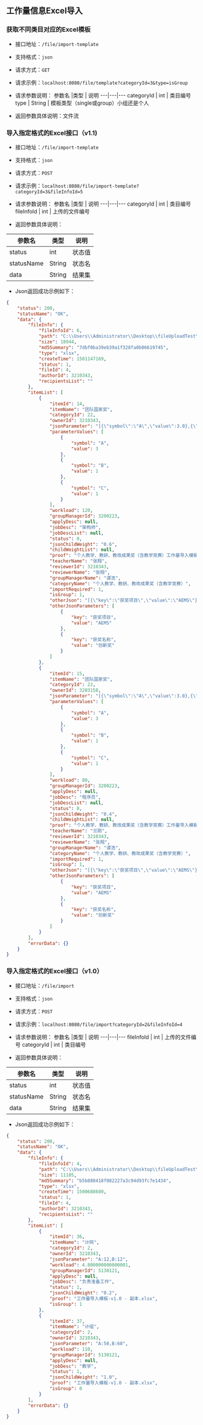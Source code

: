 ## 工作量信息Excel导入

### 获取不同类目对应的Excel模板
- 接口地址：`/file/import-template`
- 支持格式：`json`
- 请求方式：`GET`
- 请求示例：`localhost:8080/file/template?categoryId=3&type=isGroup`

- 请求参数说明：
参数名 |类型 | 说明
---|---|---
categoryId | int | 类目编号
type | String | 模板类型（single或group）小组还是个人

- 返回参数具体说明：文件流



### 导入指定格式的Excel接口（v1.1)
- 接口地址：`/file/import-template`
- 支持格式：`json`
- 请求方式：`POST`
- 请求示例：`localhost:8080/file/import-template?categoryId=3&fileInfoId=5`

- 请求参数说明：
参数名 |类型 | 说明
---|---|---
categoryId | int | 类目编号
fileInfoId | int | 上传的文件编号

- 返回参数具体说明：

参数名 |类型 | 说明
---|---|---
status | int |状态值
statusName | String | 状态名
data | String | 结果集

- Json返回成功示例如下：
```json
{
    "status": 200,
    "statusName": "OK",
    "data": {
        "fileInfo": {
            "fileInfoId": 6,
            "path": "C:\\Users\\Administrator\\Desktop\\fileUploadTest\\个人教学、教研、教改成果奖（含教学竞赛）工作量导入模板.xlsx",
            "size": 18944,
            "md5Summary": "7dbf0ba39eb39a1f328fa0b06619745",
            "type": "xlsx",
            "createTime": 1501147169,
            "status": 1,
            "fileId": 4,
            "authorId": 3210343,
            "recipientsList": ""
        },
        "itemList": [
            {
                "itemId": 14,
                "itemName": "团队国家奖",
                "categoryId": 22,
                "ownerId": 3210343,
                "jsonParameter": "[{\"symbol\":\"A\",\"value\":3.0},{\"symbol\":\"B\",\"value\":1.0},{\"symbol\":\"C\",\"value\":1.0}]",
                "parameterValues": [
                    {
                        "symbol": "A",
                        "value": 3
                    },
                    {
                        "symbol": "B",
                        "value": 1
                    },
                    {
                        "symbol": "C",
                        "value": 1
                    }
                ],
                "workload": 120,
                "groupManagerId": 3200223,
                "applyDesc": null,
                "jobDesc": "架构师",
                "jobDescList": null,
                "status": 0,
                "jsonChildWeight": "0.6",
                "childWeightList": null,
                "proof": "个人教学、教研、教改成果奖（含教学竞赛）工作量导入模板.xlsx",
                "teacherName": "张翔",
                "reviewerId": 3210343,
                "reviewerName": "张翔",
                "groupManagerName": "谭浩",
                "categoryName": "个人教学、教研、教改成果奖（含教学竞赛）",
                "importRequired": 1,
                "isGroup": 1,
                "otherJson": "[{\"key\":\"获奖项目\",\"value\":\"AEMS\"},{\"key\":\"获奖名称\",\"value\":\"创新奖\"}]",
                "otherJsonParameters": [
                    {
                        "key": "获奖项目",
                        "value": "AEMS"
                    },
                    {
                        "key": "获奖名称",
                        "value": "创新奖"
                    }
                ]
            },
            {
                "itemId": 15,
                "itemName": "团队国家奖",
                "categoryId": 22,
                "ownerId": 3203158,
                "jsonParameter": "[{\"symbol\":\"A\",\"value\":3.0},{\"symbol\":\"B\",\"value\":1.0},{\"symbol\":\"C\",\"value\":1.0}]",
                "parameterValues": [
                    {
                        "symbol": "A",
                        "value": 3
                    },
                    {
                        "symbol": "B",
                        "value": 1
                    },
                    {
                        "symbol": "C",
                        "value": 1
                    }
                ],
                "workload": 80,
                "groupManagerId": 3200223,
                "applyDesc": null,
                "jobDesc": "程序员",
                "jobDescList": null,
                "status": 0,
                "jsonChildWeight": "0.4",
                "childWeightList": null,
                "proof": "个人教学、教研、教改成果奖（含教学竞赛）工作量导入模板.xlsx",
                "teacherName": "兰刚",
                "reviewerId": 3210343,
                "reviewerName": "张翔",
                "groupManagerName": "谭浩",
                "categoryName": "个人教学、教研、教改成果奖（含教学竞赛）",
                "importRequired": 1,
                "isGroup": 1,
                "otherJson": "[{\"key\":\"获奖项目\",\"value\":\"AEMS\"},{\"key\":\"获奖名称\",\"value\":\"创新奖\"}]",
                "otherJsonParameters": [
                    {
                        "key": "获奖项目",
                        "value": "AEMS"
                    },
                    {
                        "key": "获奖名称",
                        "value": "创新奖"
                    }
                ]
            }
        ],
        "errorData": {}
    }
}
```





### 导入指定格式的Excel接口（v1.0）
- 接口地址：`/file/import`
- 支持格式：`json`
- 请求方式：`POST`
- 请求示例：`localhost:8080/file/import?categoryId=2&fileInfoId=4`

- 请求参数说明：
参数名 |类型 | 说明
---|---|---
fileInfoId | int | 上传的文件编号
categoryId | int | 类目编号


- 返回参数具体说明：

参数名 |类型 | 说明
---|---|---
status | int |状态值
statusName | String | 状态名
data | String | 结果集

- Json返回成功示例如下：
```json
{
    "status": 200,
    "statusName": "OK",
    "data": {
        "fileInfo": {
            "fileInfoId": 4,
            "path": "C:\\Users\\Administrator\\Desktop\\fileUploadTest\\工作量导入模板-v1.0 - 副本.xlsx",
            "size": 11105,
            "md5Summary": "b5b888418f082227a3c94d93fc7e1434",
            "type": "xlsx",
            "createTime": 1500688680,
            "status": 1,
            "fileId": 4,
            "authorId": 3210343,
            "recipientsList": ""
        },
        "itemList": [
            {
                "itemId": 36,
                "itemName": "计网",
                "categoryId": 2,
                "ownerId": 3210343,
                "jsonParameter": "A:12,B:12",
                "workload": 4.800000000000001,
                "groupManagerId": 5130121,
                "applyDesc": null,
                "jobDesc": "负责准备工作",
                "status": 1,
                "jsonChildWeight": "0.2",
                "proof": "工作量导入模板-v1.0 - 副本.xlsx",
                "isGroup": 1
            },
            {
                "itemId": 37,
                "itemName": "计组",
                "categoryId": 2,
                "ownerId": 3210343,
                "jsonParameter": "A:50,B:60",
                "workload": 110,
                "groupManagerId": 5130121,
                "applyDesc": null,
                "jobDesc": "教学",
                "status": 1,
                "jsonChildWeight": "1.0",
                "proof": "工作量导入模板-v1.0 - 副本.xlsx",
                "isGroup": 0
            }
        ],
        "errorData": {}
    }
}
```


